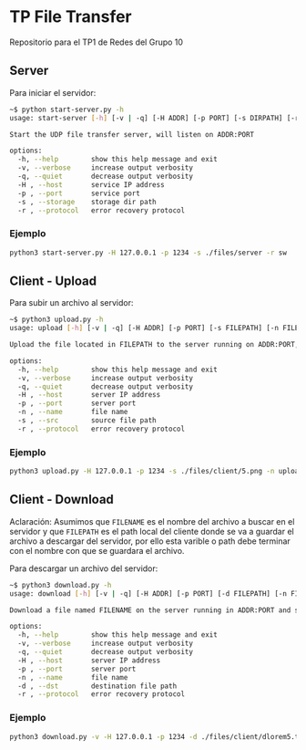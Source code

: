 # TP File Transfer

Repositorio para el TP1 de Redes del Grupo 10

## Server

Para iniciar el servidor:

```sh
~$ python start-server.py -h
usage: start-server [-h] [-v | -q] [-H ADDR] [-p PORT] [-s DIRPATH] [-r protocol]

Start the UDP file transfer server, will listen on ADDR:PORT

options:
  -h, --help        show this help message and exit
  -v, --verbose     increase output verbosity
  -q, --quiet       decrease output verbosity
  -H , --host       service IP address
  -p , --port       service port
  -s , --storage    storage dir path
  -r , --protocol   error recovery protocol
```

### Ejemplo

```sh
python3 start-server.py -H 127.0.0.1 -p 1234 -s ./files/server -r sw
```

## Client - Upload

Para subir un archivo al servidor:

```sh
~$ python3 upload.py -h
usage: upload [-h] [-v | -q] [-H ADDR] [-p PORT] [-s FILEPATH] [-n FILENAME] [-r protocol]

Upload the file located in FILEPATH to the server running on ADDR:PORT, will be saved as FILENAME

options:
  -h, --help        show this help message and exit
  -v, --verbose     increase output verbosity
  -q, --quiet       decrease output verbosity
  -H , --host       server IP address
  -p , --port       server port
  -n , --name       file name
  -s , --src        source file path
  -r , --protocol   error recovery protocol
```

### Ejemplo

```sh
python3 upload.py -H 127.0.0.1 -p 1234 -s ./files/client/5.png -n upload5.png -r sw
```

## Client - Download

Aclaración: Asumimos que ```FILENAME``` es el nombre del archivo a buscar en el servidor y que ```FILEPATH``` es el path local del cliente donde se va a guardar el archivo a descargar del servidor, por ello esta varible o path debe terminar con el nombre con que se guardara el archivo.

Para descargar un archivo del servidor:

```sh
~$ python3 download.py -h
usage: download [-h] [-v | -q] [-H ADDR] [-p PORT] [-d FILEPATH] [-n FILENAME] [-r protocol]

Download a file named FILENAME on the server running in ADDR:PORT and save it on FILEPATH

options:
  -h, --help        show this help message and exit
  -v, --verbose     increase output verbosity
  -q, --quiet       decrease output verbosity
  -H , --host       server IP address
  -p , --port       server port
  -n , --name       file name
  -d , --dst        destination file path
  -r , --protocol   error recovery protocol
```

### Ejemplo

```sh
python3 download.py -v -H 127.0.0.1 -p 1234 -d ./files/client/dlorem5.txt -n lorem5.txt -r sw
```
